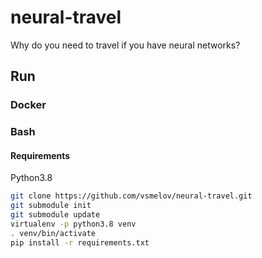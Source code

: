 # neural-travel
Why do you need to travel if you have neural networks?

## Run

### Docker

### Bash

#### Requirements

Python3.8

```bash
git clone https://github.com/vsmelov/neural-travel.git
git submodule init
git submodule update
virtualenv -p python3.8 venv
. venv/bin/activate
pip install -r requirements.txt
```
